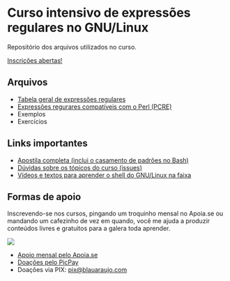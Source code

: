 # Curso intensivo de expressões regulares no GNU/Linux

Repositório dos arquivos utilizados no curso.

[Inscrições abertas!](https://blauaraujo.com/regex)

## Arquivos

- [Tabela geral de expressões regulares](aulas/tabela-geral.md)
- [Expressões regurares compatíveis com o Perl (PCRE)](aulas/pcre.md)
- Exemplos
- Exercícios

## Links importantes

* [Apostila completa (inclui o casamento de padrões no Bash)](https://blauaraujo.com/downloads/shell-pattern-matching.pdf)
* [Dúvidas sobre os tópicos do curso (issues)](https://codeberg.org/blau_araujo/regex-shell/issues)
* [Vídeos e textos para aprender o shell do GNU/Linux na faixa](https://blauaraujo.com/cursos-livres-e-gratuitos/)

## Formas de apoio

Inscrevendo-se nos cursos, pingando um troquinho mensal no Apoia.se ou mandando um cafezinho de vez em quando, você me ajuda a produzir conteúdos livres e gratuitos para a galera toda aprender.

![](https://blauaraujo.com/wp-content/uploads/2022/05/cafezinho-01.png)

* [Apoio mensal pelo Apoia.se](https://apoia.se/debxpcursos)
* [Doações pelo PicPay](https://app.picpay.com/user/blauaraujo)
* Doações via PIX: pix@blauaraujo.com
